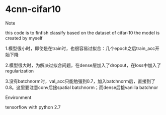 # 4cnn-cifar10

Note

this code is to finfish classify based on the dataset of cifar-10 the model is created by myself 



1.模型很小时，即使是在train时，也很容易过拟合：几个epoch之后train_acc开始下降

2.模型很大时，为解决过拟合问题，在dense层加入了dropout，在loss中加入了regularization

3.没有batchnorm时，val_acc只能勉强到0.7，加入batchnorm后，直接到了0.8。这里要注意conv后接spatial batchnorm；而dense后接vanilla batchnor

Environment

tensorflow with python 2.7
